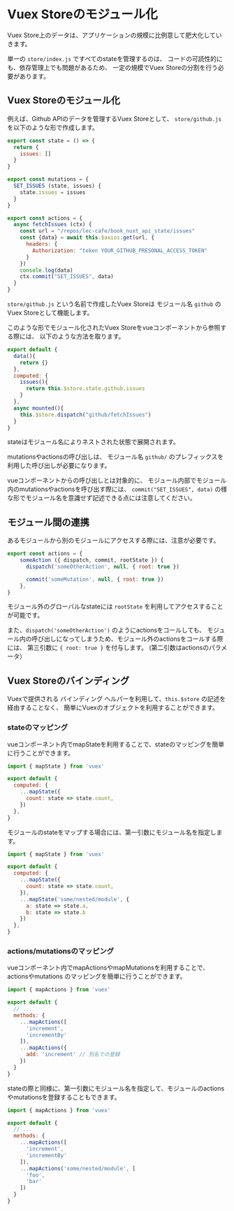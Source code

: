 # Vuex Storeのモジュール化

Vuex Store上のデータは、アプリケーションの規模に比例意して肥大化していきます。

単一の `store/index.js` ですべてのstateを管理するのは、
コードの可読性的にも、依存管理上でも問題があるため、
一定の規模でVuex Storeの分割を行う必要があります。

## Vuex Storeのモジュール化

例えば、Github APIのデータを管理するVuex Storeとして、
`store/github.js` を以下のような形で作成します。

```js
export const state = () => {
  return {
    issues: []
  }
}

export const mutations = {
  SET_ISSUES (state, issues) {
    state.issues = issues
  }
}

export const actions = {
  async fetchIssues (ctx) {
    const url = "/repos/lec-cafe/book_nuxt_api_state/issues"
    const {data} = await this.$axios.get(url, {
      headers: {
        Authorization: "token YOUR_GITHUB_PRESONAL_ACCESS_TOKEN"
      }
    })
    console.log(data)
    ctx.commit("SET_ISSUES", data)
  }
}
```

`store/github.js` という名前で作成したVuex Storeは 
モジュール名 `github` のVuex Storeとして機能します。

このような形でモジュール化されたVuex Storeをvueコンポーネントから参照する際には、
以下のような方法を取ります。

```js
export default {
  data(){
    return {}
  },
  computed: {
    issues(){
      return this.$store.state.github.issues
    }
  },
  async mounted(){
    this.$store.dispatch("github/fetchIssues")
  }
}
```

stateはモジュール名によりネストされた状態で展開されます。

mutationsやactionsの呼び出しは、 モジュール名 `github/` のプレフィックスを利用した呼び出しが必要になります。

vueコンポーネントからの呼び出しとは対象的に、
モジュール内部でモジュール内のmutationsやactionsを呼び出す際には、
`commit("SET_ISSUES", data)` の様な形でモジュール名を意識せず記述できる点には注意してください。

## モジュール間の連携

あるモジュールから別のモジュールにアクセスする際には、注意が必要です。

```js
export const actions = {
    someAction ({ dispatch, commit, rootState }) {
      dispatch('someOtherAction', null, { root: true }) 

      commit('someMutation', null, { root: true })
    },
}
```

モジュール外のグローバルなstateには `rootState` を利用してアクセスすることが可能です。

また、`dispatch('someOtherAction')` のようにactionsをコールしても、
モジュール内の呼び出しになってしまうため、モジュール外のactionsをコールする際には、
第三引数に `{ root: true }` を付与します。
(第二引数はactionsのパラメータ）

## Vuex Storeのバインディング

Vuexで提供される バインディング ヘルパーを利用して、`this.$store` の記述を経由することなく、
簡単にVuexのオブジェクトを利用することができます。

### stateのマッピング

vueコンポーネント内でmapStateを利用することで、stateのマッピングを簡単に行うことができます。

```js
import { mapState } from 'vuex'

export default {
  computed: {
    ...mapState({
      count: state => state.count,
    })    
  },
}
```

モジュールのstateをマップする場合には、第一引数にモジュール名を指定します。

```js
import { mapState } from 'vuex'

export default {
  computed: {
    ...mapState({
      count: state => state.count,
    }),
    ...mapState('some/nested/module', {
      a: state => state.a,
      b: state => state.b
    })        
  },
}
```

### actions/mutationsのマッピング

vueコンポーネント内でmapActionsやmapMutationsを利用することで、actionsやmutations  のマッピングを簡単に行うことができます。

```js
import { mapActions } from 'vuex'

export default {
  // ...
  methods: {
    ...mapActions([
      'increment', 
      'incrementBy' 
    ]),
    ...mapActions({
      add: 'increment' // 別名での登録
    })
  }
}
```

stateの際と同様に、第一引数にモジュール名を指定して、モジュールのactionsやmutationsを登録することもできます。

```js
import { mapActions } from 'vuex'

export default {
  // ...
  methods: {
    ...mapActions([
      'increment', 
      'incrementBy' 
    ]),
    ...mapActions('some/nested/module', [
      'foo',
      'bar' 
    ])
  }
}
```
